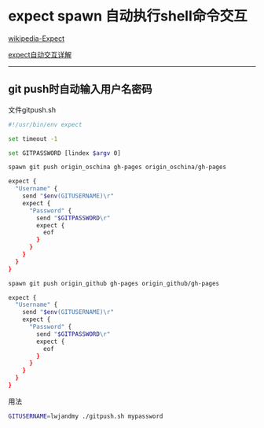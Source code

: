 # expect spawn 自动执行shell命令交互

[wikipedia-Expect](https://en.wikipedia.org/wiki/Expect#Basics)

[expect自动交互详解](http://www.mojidong.com/linux/2013/04/14/expect-detail/)

---

## git push时自动输入用户名密码

文件gitpush.sh

```bash
#!/usr/bin/env expect

set timeout -1

set GITPASSWORD [lindex $argv 0]

spawn git push origin_oschina gh-pages origin_oschina/gh-pages

expect {
  "Username" {
    send "$env(GITUSERNAME)\r"
    expect {
      "Password" {
        send "$GITPASSWORD\r"
        expect {
          eof
        }
      }
    }
  }
}

spawn git push origin_github gh-pages origin_github/gh-pages

expect {
  "Username" {
    send "$env(GITUSERNAME)\r"
    expect {
      "Password" {
        send "$GITPASSWORD\r"
        expect {
          eof
        }
      }
    }
  }
}
```

用法

```bash
GITUSERNAME=lwjandmy ./gitpush.sh mypassword
```

